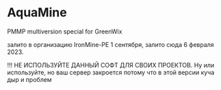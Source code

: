 # AquaMine
PMMP multiversion special for GreenWix

залито в организацию IronMine-PE 1 сентября, залито сюда 6 февраля 2023.

!!! НЕ ИСПОЛЬЗУЙТЕ ДАННЫЙ СОФТ ДЛЯ СВОИХ ПРОЕКТОВ. Ну или используйте, но ваш сервер закроется потому что в этой версии куча дыр и проблем 
